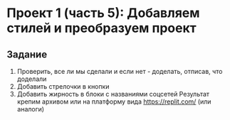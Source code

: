 # Проект 1 (часть 5): Добавляем стилей и преобразуем проект

## Задание
1. Проверить, все ли мы сделали и если нет - доделать, отписав, что доделали
2. Добавить стрелочки в кнопки
3. Добавить жирность в блоки с названиями соцсетей
Результат крепим архивом или на платформу вида https://replit.com/ (или аналоги)